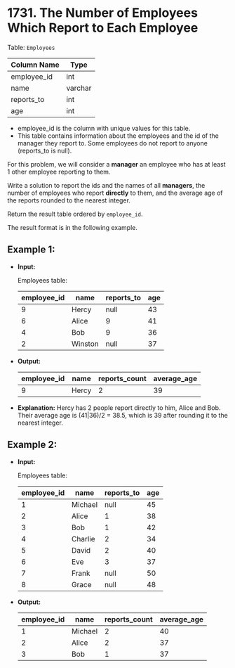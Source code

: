 # 1731. The Number of Employees Which Report to Each Employee

Table: `Employees`


| Column Name | Type     |
|-------------|----------|
| employee_id | int      |
| name        | varchar  |
| reports_to  | int      |
| age         | int      |

- employee_id is the column with unique values for this table.
- This table contains information about the employees and the id of the manager they report to. Some employees do not report to anyone (reports_to is null). 
 

For this problem, we will consider a **manager** an employee who has at least 1 other employee reporting to them.

Write a solution to report the ids and the names of all **managers**, the number of employees who report **directly** to them, and the average age of the reports rounded to the nearest integer.

Return the result table ordered by `employee_id`.

The result format is in the following example.


## Example 1:

- **Input:**

    Employees table:

    | employee_id | name    | reports_to | age |
    |-------------|---------|------------|-----|
    | 9           | Hercy   | null       | 43  |
    | 6           | Alice   | 9          | 41  |
    | 4           | Bob     | 9          | 36  |
    | 2           | Winston | null       | 37  |

- **Output:** 

    | employee_id | name  | reports_count | average_age |
    |-------------|-------|---------------|-------------|
    | 9           | Hercy | 2             | 39          |

- **Explanation:** Hercy has 2 people report directly to him, Alice and Bob. Their average age is (41|36)/2 = 38.5, which is 39 after rounding it to the nearest integer.


## Example 2:

- **Input:**

    Employees table:
    
    | employee_id | name    | reports_to | age |
    |-------------|---------|------------|-----|
    | 1           | Michael | null       | 45  |
    | 2           | Alice   | 1          | 38  |
    | 3           | Bob     | 1          | 42  |
    | 4           | Charlie | 2          | 34  |
    | 5           | David   | 2          | 40  |
    | 6           | Eve     | 3          | 37  |
    | 7           | Frank   | null       | 50  |
    | 8           | Grace   | null       | 48  |
 
- **Output:** 

    | employee_id | name    | reports_count | average_age |
    | ----------- | ------- | ------------- | ----------- |
    | 1           | Michael | 2             | 40          |
    | 2           | Alice   | 2             | 37          |
    | 3           | Bob     | 1             | 37          |